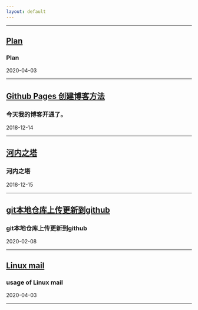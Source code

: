 ```yaml
---
layout: default
---
```

***
## [Plan](./blog/2020/04/03/Plan)

### Plan

2020-04-03

***
## [Github Pages 创建博客方法](./blog/2018/12/14/the-way-to-github-pages)

### 今天我的博客开通了。

2018-12-14

***
## [河内之塔](./blog/2018/12/15/towers-of-hanoi)

### 河内之塔

2018-12-15

***
## [git本地仓库上传更新到github](./blog/2020/02/08/local_git_repo_to_github)

### git本地仓库上传更新到github

2020-02-08

****
## [Linux mail](./blog/2020/04/03/linux_mail_usage)

### usage of Linux mail

2020-04-03

****